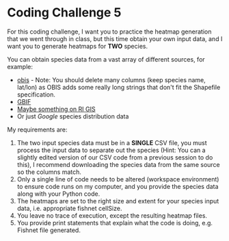 # Coding Challenge 5

For this coding challenge, I want you to practice the heatmap generation that we went through in class, but this time obtain your own input data, and I want you to generate heatmaps for **TWO** species.

You can obtain species data from a vast array of different sources, for example:

* [obis](https://www.obis.org) - Note: You should delete many columns (keep species name, lat/lon) as OBIS adds some really long strings that don't fit the Shapefile specification.
* [GBIF](https://www.gbif.org)
* [Maybe something on RI GIS](http://www.rigis.org)
* Or just *Google* species distribution data

My requirements are:
1. The two input species data must be in a **SINGLE** CSV file, you must process the input data to separate out the species (Hint: You can a slightly edited version of our CSV code from a previous session to do this), I recommend downloading the species data from the same source so the columns match.
2. Only a single line of code needs to be altered (workspace environment) to ensure code runs on my computer, and you provide the species data along with your Python code.
3. The heatmaps are set to the right size and extent for your species input data, i.e. appropriate fishnet cellSize.
4. You leave no trace of execution, except the resulting heatmap files.
5. You provide print statements that explain what the code is doing, e.g. Fishnet file generated.
